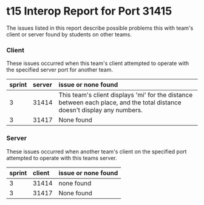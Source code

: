# t15 Interop Report for Port 31415

The issues listed in this report describe possible problems this with team's client or server found by students on other teams.

### Client

These issues occurred when this team's client attempted to operate with the specified server port for another team.

| sprint | server | issue or none found |
| :----- | :----- | :------------------ |
|  3      |    31414    |        This team's client displays 'mi' for the distance between each place, and the total distance doesn't display any numbers.      |
|  3      |    31417    |        None found      |

### Server

These issues occurred when another team's client on the specified port attempted to operate with this teams server.

| sprint | client | issue or none found |
| :----- | :----- | :------------------ |
|   3     |    31414    |    none found                 |
|   3     |    31417    |    None found                 |
